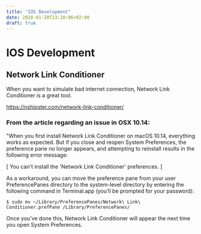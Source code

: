 ```yaml
---
title: "IOS Development"
date: 2020-01-20T23:20:06+02:00
draft: true
---
```


# IOS Development

## Network Link Conditioner
When you want to simulate bad internet connection, Network Link Conditioner is a great tool.

https://nshipster.com/network-link-conditioner/

### From the article regarding an issue in OSX 10.14:

"When you first install Network Link Conditioner on macOS 10.14, everything works as expected. But if you close and reopen System Preferences, the preference pane no longer appears, and attempting to reinstall results in the following error message:

[ You can't install the 'Network Link Conditioner' preferences. ]

As a workaround, you can move the preference pane from your user PreferencePanes directory to the system-level directory by entering the following command in Terminal.app (you’ll be prompted for your password):

`$ sudo mv ~/Library/PreferencePanes/Network\ Link\ Conditioner.prefPane /Library/PreferencePanes/`

Once you’ve done this, Network Link Conditioner will appear the next time you open System Preferences.

